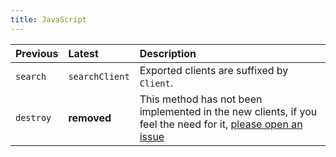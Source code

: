 ```yaml
---
title: JavaScript
---
```


| Previous  | Latest         | Description                                                                                                                                                                                                               |
|-----------|:---------------|:--------------------------------------------------------------------------------------------------------------------------------------------------------------------------------------------------------------------------|
| `search`  | `searchClient` | Exported clients are suffixed by `Client`.                                                                                                                                                                                |
| `destroy` | **removed**    | This method has not been implemented in the new clients, if you feel the need for it, [please open an issue](https://github.com/algolia/api-clients-automation/issues/new?assignees=&labels=&template=Feature_request.md) |
